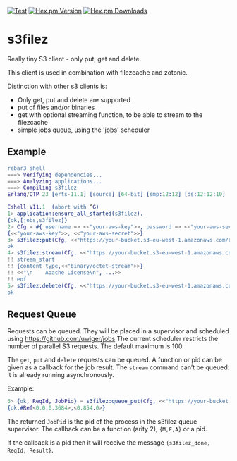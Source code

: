 [![Test](https://github.com/mworrell/s3filez/workflows/Test/badge.svg)](https://github.com/mworrell/s3filez/actions)
[![Hex.pm Version](https://img.shields.io/hexpm/v/s3filez.svg)](https://hex.pm/packages/s3filez)
[![Hex.pm Downloads](https://img.shields.io/hexpm/dt/s3filez.svg)](https://hex.pm/packages/s3filez)

s3filez
=======

Really tiny S3 client - only put, get and delete.

This client is used in combination with filezcache and zotonic.

Distinction with other s3 clients is:

 * Only get, put and delete are supported
 * put of files and/or binaries
 * get with optional streaming function, to be able to stream to the filezcache
 * simple jobs queue, using the 'jobs' scheduler

Example
-------

```erlang
rebar3 shell
===> Verifying dependencies...
===> Analyzing applications...
===> Compiling s3filez
Erlang/OTP 23 [erts-11.1] [source] [64-bit] [smp:12:12] [ds:12:12:10] [async-threads:1] [hipe]

Eshell V11.1  (abort with ^G)
1> application:ensure_all_started(s3filez).
{ok,[jobs,s3filez]}
2> Cfg = #{ username => <<"your-aws-key">>, password => <<"your-aws-secret">> }.
{<<"your-aws-key">>, <<"your-aws-secret">>}
3> s3filez:put(Cfg, <<"https://your-bucket.s3-eu-west-1.amazonaws.com/LICENSE">>, {filename, "LICENSE"}).
ok
4> s3filez:stream(Cfg, <<"https://your-bucket.s3-eu-west-1.amazonaws.com/LICENSE">>, fun(X) -> io:format("!! ~p~n", [X]) end).
!! stream_start
!! {content_type,<<"binary/octet-stream">>}
!! <<"\n    Apache License\n", ...>>
!! eof
5> s3filez:delete(Cfg, <<"https://your-bucket.s3-eu-west-1.amazonaws.com/LICENSE">>).
ok
```

Request Queue
-------------

Requests can be queued. They will be placed in a supervisor and scheduled using https://github.com/uwiger/jobs
The current scheduler restricts the number of parallel S3 requests. The default maximum is 100.

The `get`, `put` and `delete` requests can be queued. A function or pid can be given as a callback for the job result.
The `stream` command can’t be queued: it is already running asynchronously.

Example:

```erlang
6> {ok, ReqId, JobPid} = s3filez:queue_put(Cfg, <<"https://your-bucket.s3-eu-west-1.amazonaws.com/LICENSE">>, {filename, 10175, "LICENSE"}, fun(ReqId, Result) -> nop end).
{ok,#Ref<0.0.0.3684>,<0.854.0>}
```

The returned `JobPid` is the pid of the process in the s3filez queue supervisor.
The callback can be a function (arity 2), `{M,F,A}` or a pid.

If the callback is a pid then it will receive the message `{s3filez_done, ReqId, Result}`.


